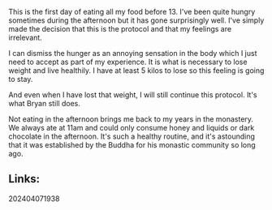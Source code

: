 
This is the first day of eating all my food before 13. I've been quite hungry sometimes during the afternoon but it has gone surprisingly well. I've simply made the decision that this is the protocol and that my feelings are irrelevant.

I can dismiss the hunger as an annoying sensation in the body which I just need to accept as part of my experience. It is what is necessary to lose weight and live healthily. I have at least 5 kilos to lose so this feeling is going to stay.

And even when I have lost that weight, I will still continue this protocol. It's what Bryan still does. 

Not eating in the afternoon brings me back to my years in the monastery. We always ate at 11am and could only consume honey and liquids or dark chocolate in the afternoon. It's such a healthy routine, and it's astounding that it was established by the Buddha for his monastic community so long ago.

## Links:



202404071938